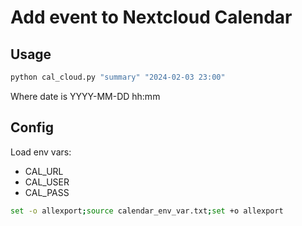# Add event to Nextcloud Calendar 
## Usage
```bash
python cal_cloud.py "summary" "2024-02-03 23:00"
```
Where date is YYYY-MM-DD hh:mm

## Config
Load env vars:
- CAL_URL
- CAL_USER 
- CAL_PASS

```bash
set -o allexport;source calendar_env_var.txt;set +o allexport
```
